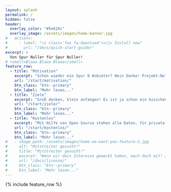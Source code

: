 ```yaml
---
layout: splash
permalink: /
hidden: false
header:
  overlay_color: "#5e616c"
  overlay_image: /assets/images/home-banner.jpg
#   actions:
#     - label: "<i class='fas fa-download'></i> Install now"
#       url: "/docs/quick-start-guide/"
excerpt: >
  Von Spur Nuller für Spur Nuller!
# <small>Blaaa Blaaa Blaaa</small>
feature_row:
  - title: "Motivation"
    excerpt: "Schon wieder ein Spur 0 Anbieter? Nein Danke! Projekt-Null verfolgt keine kommerziellen Absichten, denn Anbieter gibt es mehr als genug. Besser wäre doch, man hilft sich einfach untereinander."
    url: "/start/motivation/"
    btn_class: "btn--primary"
    btn_label: "Mehr lesen..."
  - title: "Ziele"
    excerpt: "Groß denken, klein anfangen! Es ist ja schon ein bisschen was da und kann erheblich mehr werden. Gleise, Module, Gebäude, Modelle, Zubehör... der Zukunft sind jedenfalls keine Grenzen gesetzt."
    url: "/start/ziele/"
    btn_class: "btn--primary"
    btn_label: "Mehr lesen..."
  - title: "Kostenlos"
    excerpt: "Mit Hilfe von Open Source stehen alle Daten, für private Zwecke, frei zu Verfügung. Dem Selbstbau, auf Basis der veröffentlichten Konstruktionsdaten, steht also nichts mehr im Wege."
    url: "/start/kostenlos/"
    btn_class: "btn--primary"
    btn_label: "Mehr lesen..."      
#   - image_path: /assets/images/home-we-want-you-feature-2.jpg
#     alt: "Mitstreiter gesucht!"
#     title: "Mitstreiter gesucht!"
#     excerpt: "Wenn wir dein Interesse geweckt haben, mach doch mit! Jeder Beitrag ist wertvoll und stärkt die breite Akzeptanz von diesem Projekt."
#     url: "/docs/license/"
#     btn_class: "btn--primary"
#     btn_label: "Mehr lesen..."  
---
```


{% include feature_row %}